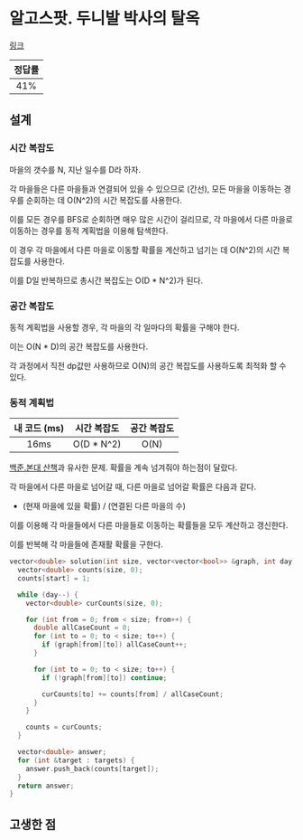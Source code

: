 # 알고스팟. 두니발 박사의 탈옥

[링크](https://www.algospot.com/judge/problem/read/NUMB3RS)

| 정답률 |
| :----: |
|  41%   |

## 설계

### 시간 복잡도

마을의 갯수를 N, 지난 일수를 D라 하자.

각 마을들은 다른 마을들과 연결되어 있을 수 있으므로 (간선), 모든 마을을 이동하는 경우를 순회하는 데 O(N^2)의 시간 복잡도를 사용한다.

이를 모든 경우를 BFS로 순회하면 매우 많은 시간이 걸리므로, 각 마을에서 다른 마을로 이동하는 경우를 동적 계획법을 이용해 탐색한다.

이 경우 각 마을에서 다른 마을로 이동할 확률을 계산하고 넘기는 데 O(N^2)의 시간 복잡도를 사용한다.

이를 D일 반복하므로 총시간 복잡도는 O(D \* N^2)가 된다.

### 공간 복잡도

동적 계획법을 사용할 경우, 각 마을의 각 일마다의 확률을 구해야 한다.

이는 O(N \* D)의 공간 복잡도를 사용한다.

각 과정에서 직전 dp값만 사용하므로 O(N)의 공간 복잡도를 사용하도록 최적화 할 수 있다.

### 동적 계획법

| 내 코드 (ms) | 시간 복잡도 | 공간 복잡도 |
| :----------: | :---------: | :---------: |
|     16ms     | O(D \* N^2) |    O(N)     |

[백준.본대 산책](https://www.acmicpc.net/problem/12849)과 유사한 문제. 확률을 계속 넘겨줘야 하는점이 달랐다.

각 마을에서 다른 마을로 넘어갈 때, 다른 마을로 넘어갈 확률은 다음과 같다.

- (현재 마을에 있을 확률) / (연결된 다른 마을의 수)

이를 이용해 각 마을들에서 다른 마을들로 이동하는 확률들을 모두 계산하고 갱신한다.

이를 반복해 각 마을들에 존재활 확률을 구한다.

```cpp
vector<double> solution(int size, vector<vector<bool>> &graph, int day, int start, vector<int> &targets) {
  vector<double> counts(size, 0);
  counts[start] = 1;

  while (day--) {
    vector<double> curCounts(size, 0);

    for (int from = 0; from < size; from++) {
      double allCaseCount = 0;
      for (int to = 0; to < size; to++) {
        if (graph[from][to]) allCaseCount++;
      }

      for (int to = 0; to < size; to++) {
        if (!graph[from][to]) continue;

        curCounts[to] += counts[from] / allCaseCount;
      }
    }

    counts = curCounts;
  }

  vector<double> answer;
  for (int &target : targets) {
    answer.push_back(counts[target]);
  }
  return answer;
}
```

## 고생한 점
